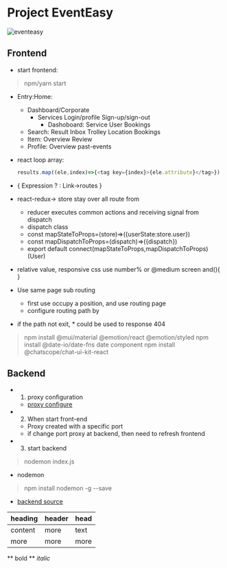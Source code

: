 # Project EventEasy
![eventeasy](https://hsfnotes.com/cybersecurity/wp-content/uploads/sites/33/2020/02/TMT-GettyImages-956353730-1024x534.jpg)
## Frontend
- start frontend: 
>npm/yarn start
- Entry:Home: 
  - Dashboard/Corporate
    - Services   Login/profile   Sign-up/sign-out    
      - Dashoboard: Service     User    Bookings    
  - Search:     Result      Inbox   Trolley     Location    Bookings
  - Item:   Overview    Review
  - Profile:    Overview    past-events

- react loop array:
  ```javascript
  results.map((ele,index)=>{<tag key={index}>{ele.attribute}</tag>})
  ```

- { Expression ? : Link->routes }

- react-redux-> store stay over all route from <Outlet/>
  - reducer executes common actions and receiving signal from dispatch
  - dispatch class  
  - const mapStateToProps=(store)=>({userState:store.user})
  - const mapDispatchToProps=(dispatch)=>({dispatch})
  - export default connect(mapStateToProps,mapDispatchToProps)(User)

- relative value, responsive css use number% or @medium screen and(){  }
- Use <Outlet/> same page sub routing
    - first use <Outlet/> occupy a position, and use <Link/>  routing page
    - configure routing path by <Route> <Route/> </Route>
- if the path not exit, * could be used to response 404
> npm install @mui/material @emotion/react @emotion/styled
> npm install @date-io/date-fns date component
> npm install @chatscope/chat-ui-kit-react

## Backend
- 1. proxy configuration
  - [proxy configure ](https://create-react-app.dev/docs/proxying-api-requests-in-development/)
- 2. When start front-end
  - Proxy created with a specific port
  - if change port proxy at backend, then need to refresh frontend
- 3. start backend
> nodemon index.js
- nodemon
> npm install nodemon -g --save
 - [backend source](https://github.com/Mingke1999/backend-dashboard)

 | heading | header | head |
 | --- | --- | --- |
 | content | more | text |
 | more | more | more |

 ** bold **
 *italic*